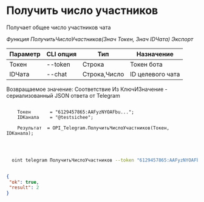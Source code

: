 ﻿---
sidebar_position: 6
---

# Получить число участников
 Получает общее число участников чата


*Функция ПолучитьЧислоУчастников(Знач Токен, Знач IDЧата) Экспорт*

  | Параметр | CLI опция | Тип | Назначение |
  |-|-|-|-|
  | Токен | --token | Строка | Токен бота |
  | IDЧата | --chat | Строка,Число | ID целевого чата |

  
  Возвращаемое значение:   Соответствие Из КлючИЗначение - сериализованный JSON ответа от Telegram

```bsl title="Пример кода"
	
    Токен       = "6129457865:AAFyzNYOAFbu...";
    IDКанала    = "@testsichee";
    
    Результат  = OPI_Telegram.ПолучитьЧислоУчастников(Токен, IDКанала);

	
```

```sh title="Пример команды CLI"
    
  oint telegram ПолучитьЧислоУчастников --token "6129457865:AAFyzNYOAFbu..." --chat %chat%


```


```json title="Результат"

{
 "ok": true,
 "result": 2
}

```
